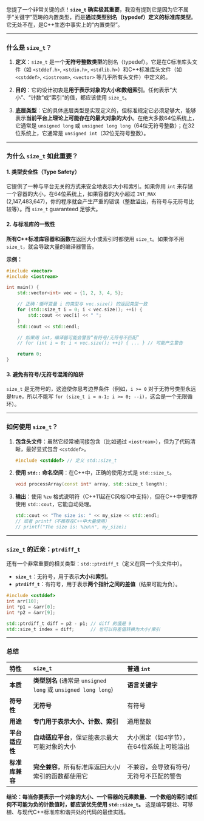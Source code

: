 您提了一个非常关键的点！**`size_t` 确实极其重要**，我没有提到它是因为它不属于“关键字”范畴的内置类型，而是**通过类型别名（typedef）定义的标准库类型**。它无处不在，是C++生态中事实上的“内置类型”。

---

### 什么是 `size_t`？

1.  **定义**：`size_t` 是一个**无符号整数类型**的别名（typedef）。它是在C标准库头文件（如 `<stddef.h>`, `<stdio.h>`, `<stdlib.h>`）和C++标准库头文件（如 `<cstddef>`, `<iostream>`, `<vector>` 等几乎所有头文件）中定义的。

2.  **目的**：它的设计初衷是**用于表示对象的大小和数组索引**。任何表示“大小”、“计数”或“索引”的值，都应该使用 `size_t`。

3.  **底层类型**：它的具体底层类型是实现定义的，但标准规定它必须足够大，能够表示**当前平台上理论上可能存在的最大对象的大小**。在绝大多数64位系统上，它通常是 `unsigned long` 或 `unsigned long long`（64位无符号整数）；在32位系统上，它通常是 `unsigned int`（32位无符号整数）。

---

### 为什么 `size_t` 如此重要？

#### 1. 类型安全性（Type Safety）
它提供了一种与平台无关的方式来安全地表示大小和索引。如果你用 `int` 来存储一个容器的大小，在64位系统上，如果容器的大小超过 `INT_MAX` (2,147,483,647)，你的程序就会产生严重的错误（整数溢出，有符号与无符号比较等）。而 `size_t`  guaranteed 足够大。

#### 2. 与标准库的一致性
**所有C++标准库容器和函数**在返回大小或索引时都使用 `size_t`。如果你不用 `size_t`，就会导致大量的编译器警告。

**示例：**
```cpp
#include <vector>
#include <iostream>

int main() {
    std::vector<int> vec = {1, 2, 3, 4, 5};

    // 正确：循环变量 i 的类型与 vec.size() 的返回类型一致
    for (std::size_t i = 0; i < vec.size(); ++i) { 
        std::cout << vec[i] << " ";
    }
    std::cout << std::endl;

    // 如果用 int，编译器可能会警告“有符号/无符号不匹配”
    // for (int i = 0; i < vec.size(); ++i) { ... } // 可能产生警告

    return 0;
}
```

#### 3. 避免有符号/无符号混淆的陷阱
`size_t` 是无符号的，这迫使你思考边界条件（例如，`i >= 0` 对于无符号类型永远是true，所以不能写 `for (size_t i = n-1; i >= 0; --i)`，这会是一个无限循环）。

---

### 如何使用 `size_t`？

1.  **包含头文件**：虽然它经常被间接包含（比如通过 `<iostream>`），但为了代码清晰，最好显式包含 `<cstddef>`。
    ```cpp
    #include <cstddef> // 定义 std::size_t
    ```

2.  **使用 `std::` 命名空间**：在C++中，正确的使用方式是 `std::size_t`。
    ```cpp
    void processArray(const int* array, std::size_t length);
    ```

3.  **输出**：使用 `%zu` 格式说明符（C++11起在C风格IO中支持），但在C++中更推荐使用 `std::cout`，它能自动处理。
    ```cpp
    std::cout << "The size is: " << my_size << std::endl;
    // 或者 printf（不推荐在C++中大量使用）
    // printf("The size is: %zu\n", my_size);
    ```

---

### `size_t` 的近亲：`ptrdiff_t`

还有一个非常重要的相关类型：`std::ptrdiff_t`（定义在同一个头文件中）。

*   **`size_t`**：无符号，用于表示**大小**和**索引**。
*   **`ptrdiff_t`**：有符号，用于表示**两个指针之间的差值**（结果可能为负）。

```cpp
#include <cstddef>
int arr[10];
int *p1 = &arr[0];
int *p2 = &arr[9];

std::ptrdiff_t diff = p2 - p1; // diff 的值是 9
std::size_t index = diff;      // 也可以将差值转换为大小/索引
```

---

### 总结

| 特性           | `size_t`                                                                 | 普通 `int`                                          |
| :------------- | :----------------------------------------------------------------------- | :---------------------------------------------------- |
| **本质**       | **类型别名** (通常是 `unsigned long` 或 `unsigned long long`)            | **语言关键字**                                        |
| **符号性**     | **无符号**                                                               | 有符号                                                |
| **用途**       | **专门用于表示大小、计数、索引**                                         | 通用整数                                              |
| **平台适应性** | **自动适应平台**，保证能表示最大可能对象的大小                           | 大小固定（如4字节），在64位系统上可能溢出             |
| **标准库兼容** | **完全兼容**，所有标准库返回大小/索引的函数都使用它                      | 不兼容，会导致有符号/无符号不匹配的警告               |

**结论：每当你要表示一个对象的大小、一个容器的元素数量、一个数组的索引或任何不可能为负的计数值时，都应该优先使用 `std::size_t`。** 这是编写健壮、可移植、与现代C++标准库和谐共处的代码的最佳实践。